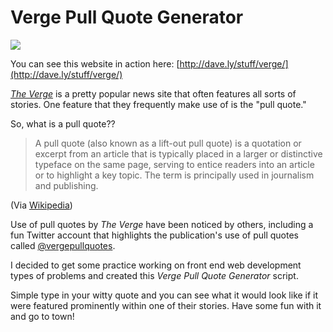 # Verge Pull Quote Generator 

![](https://raw.githubusercontent.com/daveschumaker/Verge-Pull-Quote-Generator/master/screenshots/screenshot.png)

You can see this website in action here: [http://dave.ly/stuff/verge/](http://dave.ly/stuff/verge/)

[*The Verge*](http://theverge.com) is a pretty popular news site that often features all sorts of stories. One feature that they frequently make use of is the "pull quote."

So, what is a pull quote??

> A pull quote (also known as a lift-out pull quote) is a quotation or excerpt from an article that is typically placed in a larger or distinctive typeface on the same page, serving to entice readers into an article or to highlight a key topic.
The term is principally used in journalism and publishing.

(Via [Wikipedia](http://en.wikipedia.org/wiki/Pull_quote))

Use of pull quotes by *The Verge* have been noticed by others, including a fun Twitter account that highlights the publication's use of pull quotes called [@vergepullquotes](https://twitter.com/vergepullquotes).

I decided to get some practice working on front end web development types of problems and created this *Verge Pull Quote Generator* script.

Simple type in your witty quote and you can see what it would look like if it were featured prominently within one of their stories. Have some fun with it and go to town!
